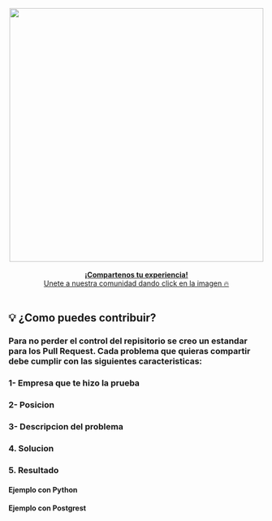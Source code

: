 <div align="center">	
	<p>	
		<a href="https://discord.gg/Kb4HVME4">	
      <div>	
				<img src="https://www.notion.so/image/https%3A%2F%2Fi.pinimg.com%2Foriginals%2Fcd%2F6f%2F24%2Fcd6f240d6467e74b1452991a638adf99.gif?table=block&id=9b740549-b011-4b99-9927-e91790533f8c&spaceId=a9d36594-1665-45ff-932b-4755ba070870&userId=ccab96d6-7baa-427d-8675-40b1b50c8e4b&cache=v2" width="500"  alt="">	
			</div>	
      <br>
			<b>¡Compartenos tu experiencia!</b>	
			<div>Unete a nuestra comunidad dando click en la imagen 🔥 </div>
			</br>
		</a>	
	</p>	
</div>	


## 💡 ¿Como puedes contribuir?

### Para no perder el control del repisitorio se creo un estandar para los Pull Request. Cada problema que quieras compartir debe cumplir con las siguientes caracteristicas:

### 1- Empresa que te hizo la prueba
### 2- Posicion
### 3- Descripcion del problema
### 4. Solucion
### 5. Resultado

#### Ejemplo con Python

#### Ejemplo con Postgrest

